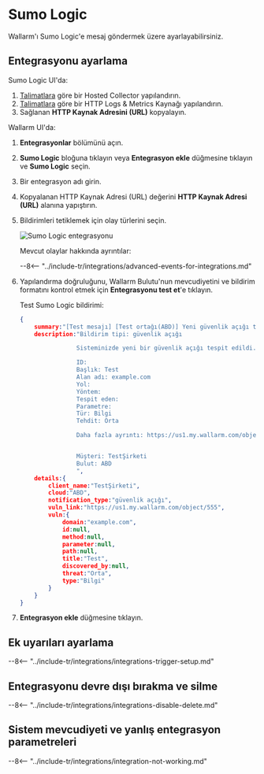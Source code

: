 # Sumo Logic

Wallarm'ı Sumo Logic'e mesaj göndermek üzere ayarlayabilirsiniz.

## Entegrasyonu ayarlama

Sumo Logic UI'da:

1. [Talimatlara](https://help.sumologic.com/03Send-Data/Hosted-Collectors/Configure-a-Hosted-Collector) göre bir Hosted Collector yapılandırın.
2. [Talimatlara](https://help.sumologic.com/03Send-Data/Sources/02Sources-for-Hosted-Collectors/HTTP-Source) göre bir HTTP Logs & Metrics Kaynağı yapılandırın.
3. Sağlanan **HTTP Kaynak Adresini (URL)** kopyalayın.

Wallarm UI'da:

1. **Entegrasyonlar** bölümünü açın.
1. **Sumo Logic** bloğuna tıklayın veya **Entegrasyon ekle** düğmesine tıklayın ve **Sumo Logic** seçin.
1. Bir entegrasyon adı girin.
1. Kopyalanan HTTP Kaynak Adresi (URL) değerini **HTTP Kaynak Adresi (URL)** alanına yapıştırın.
1. Bildirimleri tetiklemek için olay türlerini seçin.

    ![Sumo Logic entegrasyonu](../../../images/user-guides/settings/integrations/add-sumologic-integration.png)

    Mevcut olaylar hakkında ayrıntılar:

    --8<-- "../include-tr/integrations/advanced-events-for-integrations.md"

1. Yapılandırma doğruluğunu, Wallarm Bulutu'nun mevcudiyetini ve bildirim formatını kontrol etmek için **Entegrasyonu test et**'e tıklayın.

    Test Sumo Logic bildirimi:

    ```json
    {
        summary:"[Test mesajı] [Test ortağı(ABD)] Yeni güvenlik açığı tespit edildi",
        description:"Bildirim tipi: güvenlik açığı

                    Sisteminizde yeni bir güvenlik açığı tespit edildi.

                    ID: 
                    Başlık: Test
                    Alan adı: example.com
                    Yol: 
                    Yöntem: 
                    Tespit eden: 
                    Parametre: 
                    Tür: Bilgi
                    Tehdit: Orta

                    Daha fazla ayrıntı: https://us1.my.wallarm.com/object/555


                    Müşteri: TestŞirketi
                    Bulut: ABD
                    ",
        details:{
            client_name:"TestŞirketi",
            cloud:"ABD",
            notification_type:"güvenlik açığı",
            vuln_link:"https://us1.my.wallarm.com/object/555",
            vuln:{
                domain:"example.com",
                id:null,
                method:null,
                parameter:null,
                path:null,
                title:"Test",
                discovered_by:null,
                threat:"Orta",
                type:"Bilgi"
            }
        }
    }
    ```

1. **Entegrasyon ekle** düğmesine tıklayın.

## Ek uyarıları ayarlama

--8<-- "../include-tr/integrations/integrations-trigger-setup.md"

## Entegrasyonu devre dışı bırakma ve silme

--8<-- "../include-tr/integrations/integrations-disable-delete.md"

## Sistem mevcudiyeti ve yanlış entegrasyon parametreleri

--8<-- "../include-tr/integrations/integration-not-working.md"